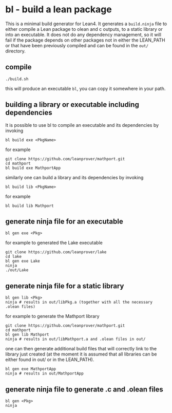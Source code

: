 # bl - build a lean package

This is a minimal build generator for Lean4. It generates a ```build.ninja``` file to either compile a Lean package to olean and c outputs, to a static library or into an executable. It does not do any dependency management, so it will fail if the package depends on other packages not in either the LEAN_PATH or that have been previously compiled and can be found in the ```out/``` directory.

## compile

```
./build.sh
```
this will produce an executable ```bl```, you can copy it somewhere in your path. 

## building a library or executable including dependencies

It is possible to use bl to compile an executable and its dependencies by invoking
```
bl build exe <PkgName>
```
for example
```
git clone https://github.com/leanprover/mathport.git
cd mathport
bl build exe MathportApp
```
similarly one can build a library and its dependencies by invoking
```
bl build lib <PkgName>
```
for example
```
bl build lib Mathport
```

## generate ninja file for an executable

```
bl gen exe <Pkg>
```
for example to generated the Lake executable
```
git clone https://github.com/leanprover/lake
cd lake
bl gen exe Lake
ninja
./out/Lake
```

## generate ninja file for a static library

```
bl gen lib <Pkg>
ninja # results in out/libPkg.a (together with all the necessary .olean files)
```
for example to generate the Mathport library
```
git clone https://github.com/leanprover/mathport.git
cd mathport
bl gen lib Mathport
ninja # results in out/libMathport.a and .olean files in out/
```
one can then generate additional build files that will correctly link to the library just created
(at the moment it is assumed that all libraries can be either found in out/ or in the LEAN_PATH).
```
bl gen exe MathportApp
ninja # results in out/MathportApp
```

## generate ninja file to generate .c and .olean files

```
bl gen <Pkg>
ninja
```
